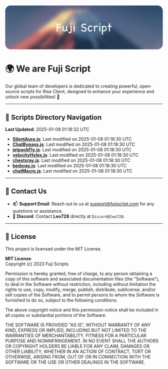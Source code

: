 ![Banner](.github/b.webp)

# 🌍 **We are Fuji Script**

Our global team of developers is dedicated to creating powerful, open-source scripts for Rise Client, designed to enhance your experience and unlock new possibilities! 🌟

---
<!-- SCRIPTS_NAVIGATION_START -->
## 📂 **Scripts Directory Navigation**

**Last Updated**: 2025-01-08 01:18:32 UTC

- **[SilentAura.js](scripts/SilentAura.js)**: Last modified on 2025-01-08 01:18:30 UTC
- **[ChatBypass.js](scripts/ChatBypass.js)**: Last modified on 2025-01-08 01:18:30 UTC
- **[jetpackFly.js](scripts/jetpackFly.js)**: Last modified on 2025-01-08 01:18:30 UTC
- **[velocityHylex.js](scripts/velocityHylex.js)**: Last modified on 2025-01-08 01:18:30 UTC
- **[chestxray.js](scripts/chestxray.js)**: Last modified on 2025-01-08 01:18:30 UTC
- **[bedxray.js](scripts/bedxray.js)**: Last modified on 2025-01-08 01:18:30 UTC
- **[chatMacro.js](scripts/chatMacro.js)**: Last modified on 2025-01-08 01:18:30 UTC

<!-- SCRIPTS_NAVIGATION_END -->

---

## 💬 **Contact Us**  
- 📬 **Support Email**: Reach out to us at [support@fujiscript.com](mailto:support@fujiscript.com) for any questions or assistance.  
- 💬 **Discord**: Contact **Leo728** directly at `Discord@leo728`.

---

## 📜 **License**

This project is licensed under the MIT License.  

**MIT License**  
Copyright (c) 2023 Fuji Scripts  

Permission is hereby granted, free of charge, to any person obtaining a copy of this software and associated documentation files (the "Software"), to deal in the Software without restriction, including without limitation the rights to use, copy, modify, merge, publish, distribute, sublicense, and/or sell copies of the Software, and to permit persons to whom the Software is furnished to do so, subject to the following conditions:  

The above copyright notice and this permission notice shall be included in all copies or substantial portions of the Software.  

THE SOFTWARE IS PROVIDED "AS IS", WITHOUT WARRANTY OF ANY KIND, EXPRESS OR IMPLIED, INCLUDING BUT NOT LIMITED TO THE WARRANTIES OF MERCHANTABILITY, FITNESS FOR A PARTICULAR PURPOSE AND NONINFRINGEMENT. IN NO EVENT SHALL THE AUTHORS OR COPYRIGHT HOLDERS BE LIABLE FOR ANY CLAIM, DAMAGES OR OTHER LIABILITY, WHETHER IN AN ACTION OF CONTRACT, TORT OR OTHERWISE, ARISING FROM, OUT OF OR IN CONNECTION WITH THE SOFTWARE OR THE USE OR OTHER DEALINGS IN THE SOFTWARE.  
